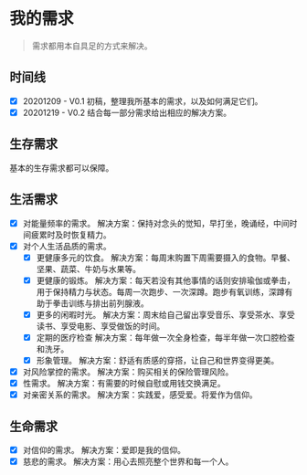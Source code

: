 # 我的需求
> 需求都用本自具足的方式来解决。

## 时间线
- [x] 20201209 - V0.1 初稿，整理我所基本的需求，以及如何满足它们。
- [x] 20201219 - V0.2 结合每一部分需求给出相应的解决方案。

## 生存需求
基本的生存需求都可以保障。

## 生活需求
- [x] 对能量频率的需求。
解决方案：保持对念头的觉知，早打坐，晚诵经，中间时间疲累时及时恢复精力。
- [x] 对个人生活品质的需求。
  - [x] 更健康多元的饮食。
    解决方案：每周末购置下周需要摄入的食物。早餐、坚果、蔬菜、牛奶与水果等。
  - [x] 更健康的锻炼。
    解决方案：每天若没有其他事情的话则安排瑜伽或拳击，用于保持精力与状态。每周一次跑步、一次深蹲。跑步有氧训练，深蹲有助于拳击训练与排出前列腺液。
  - [x] 更多的闲暇时光。
    解决方案：周末给自己留出享受音乐、享受茶水、享受读书、享受电影、享受做饭的时间。
  - [x] 定期的医疗检查
    解决方案：每年做一次全身检查，每半年做一次口腔检查和洗牙。
  - [x] 形象管理。
    解决方案：舒适有质感的穿搭，让自己和世界变得更美。
- [x] 对风险掌控的需求。
    解决方案：购买相关的保险管理风险。
- [x] 性需求。
    解决方案：有需要的时候自慰或用钱交换满足。
- [x] 对亲密关系的需求。
    解决方案：实践爱，感受爱。将爱作为信仰。

## 生命需求
- [x] 对信仰的需求。
    解决方案：爱即是我的信仰。
- [x] 慈悲的需求。
    解决方案：用心去照亮整个世界和每一个人。
